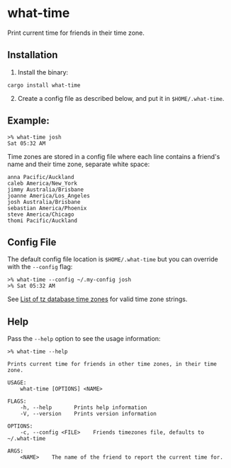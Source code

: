 # what-time

Print current time for friends in their time zone.

## Installation

1. Install the binary:

```
cargo install what-time
```

2. Create a config file as described below, and put it in `$HOME/.what-time`.

## Example:

```
>% what-time josh
Sat 05:32 AM
```

Time zones are stored in a config file where each line contains
a friend's name and their time zone, separate white space:

```
anna Pacific/Auckland
caleb America/New_York
jimmy Australia/Brisbane
joanne America/Los_Angeles
josh Australia/Brisbane
sebastian America/Phoenix
steve America/Chicago
thomi Pacific/Auckland
```

## Config File
The default config file location is `$HOME/.what-time` but you can
override with the `--config` flag:
```
>% what-time --config ~/.my-config josh
>% Sat 05:32 AM
```

See [List of tz database time zones](https://en.wikipedia.org/wiki/List_of_tz_database_time_zones) for valid time zone strings.

## Help

Pass the `--help` option to see the usage information:

```
>% what-time --help

Prints current time for friends in other time zones, in their time zone.

USAGE:
    what-time [OPTIONS] <NAME>

FLAGS:
    -h, --help       Prints help information
    -V, --version    Prints version information

OPTIONS:
    -c, --config <FILE>    Friends timezones file, defaults to ~/.what-time

ARGS:
    <NAME>    The name of the friend to report the current time for.
```
